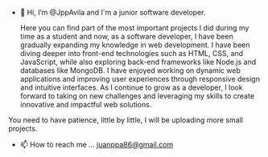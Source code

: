 - 👋 Hi, I’m @JppAvila and I'm a junior software developer.

  Here you can find part of the most important projects I did during my time as a student and now, as a software developer, I have been gradually expanding my knowledge in web development. I have been diving deeper into front-end technologies such as HTML, CSS, and JavaScript, while also exploring back-end frameworks like Node.js and databases like MongoDB. I have enjoyed working on dynamic web applications and improving user experiences through responsive design and intuitive interfaces. As I continue to grow as a developer, I look forward to taking on new challenges and leveraging my skills to create innovative and impactful web solutions.

You need to have patience, little by little, I will be uploading more small projects.

- 📫 How to reach me ... juanppa86@gmail.com



